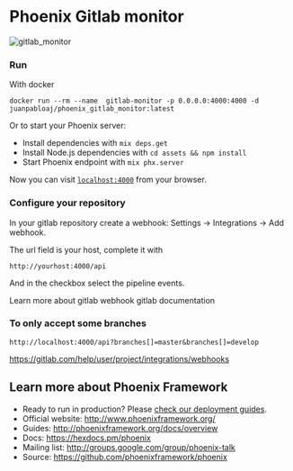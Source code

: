 # Phoenix Gitlab monitor

![gitlab_monitor](https://duaw26jehqd4r.cloudfront.net/items/0M142D3V023g1W2f2e0Y/Image%202018-11-03%20at%201.31.55%20p.m..png)

### Run

With docker

    docker run --rm --name  gitlab-monitor -p 0.0.0.0:4000:4000 -d juanpabloaj/phoenix_gitlab_monitor:latest

Or to start your Phoenix server:

  * Install dependencies with `mix deps.get`
  * Install Node.js dependencies with `cd assets && npm install`
  * Start Phoenix endpoint with `mix phx.server`

Now you can visit [`localhost:4000`](http://localhost:4000) from your browser.

### Configure your repository

In your gitlab repository create a webhook: Settings -> Integrations -> Add webhook.

The url field is your host, complete it with

    http://yourhost:4000/api

And in the checkbox select the pipeline events.

Learn more about gitlab webhook gitlab documentation

### To only accept some branches

    http://localhost:4000/api?branches[]=master&branches[]=develop

https://gitlab.com/help/user/project/integrations/webhooks

## Learn more about Phoenix Framework

  * Ready to run in production? Please [check our deployment guides](http://www.phoenixframework.org/docs/deployment).
  * Official website: http://www.phoenixframework.org/
  * Guides: http://phoenixframework.org/docs/overview
  * Docs: https://hexdocs.pm/phoenix
  * Mailing list: http://groups.google.com/group/phoenix-talk
  * Source: https://github.com/phoenixframework/phoenix
